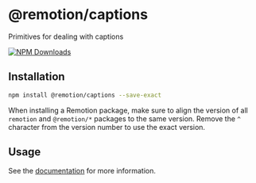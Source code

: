 # @remotion/captions
 
Primitives for dealing with captions
 
[![NPM Downloads](https://img.shields.io/npm/dm/@remotion/captions.svg?style=flat&color=black&label=Downloads)](https://npmcharts.com/compare/@remotion/captions?minimal=true)
 
## Installation
 
```bash
npm install @remotion/captions --save-exact
```
 
When installing a Remotion package, make sure to align the version of all `remotion` and `@remotion/*` packages to the same version.
Remove the `^` character from the version number to use the exact version.
 
## Usage
 
See the [documentation](https://remotion.dev/docs/captions) for more information.
